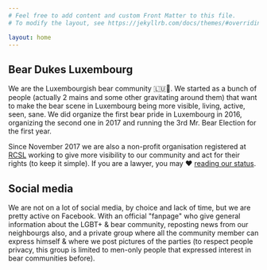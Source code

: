 ```yaml
---
# Feel free to add content and custom Front Matter to this file.
# To modify the layout, see https://jekyllrb.com/docs/themes/#overriding-theme-defaults

layout: home
---
```


<script async src="https://identity.netlify.com/v1/netlify-identity-widget.js"></script>

## Bear Dukes Luxembourg

We are the Luxembourgish bear community 🇱🇺:bear:.
We started as a bunch of people (actually 2 mains and some other gravitating around them) that want to make the bear scene in Luxembourg being more visible, living, active, seen, sane. We did organize the first bear pride in Luxembourg in 2016, organizing the second one in 2017 and running the 3rd Mr. Bear Election for the first year.

Since November 2017 we are also a non-profit organisation registered at [RCSL](http://www.rcsl.lu/) working to give more visibility to our community and act for their rights (to keep it simple). If you are a lawyer, you may :heart: [reading our status](https://docs.google.com/document/d/e/2PACX-1vRoX50PTnVKSxIS28eYIxhZE6_6iZbqMtLe41F3mbSbrhepcglcp11tRn5Czc2tT_34KWe47AI-Dmgl/pub).

## Social media

We are not on a lot of social media, by choice and lack of time, but we are pretty active on Facebook. With an official "fanpage" who give general information about the LGBT+ & bear community, reposting news from our neighbourgs also, and a private group where all the community member can express himself & where we post pictures of the parties (to respect people privacy, this group is limited to men-only people that expressed interest in bear communities before).
